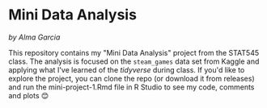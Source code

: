 # Mini Data Analysis
_by Alma Garcia_  

This repository contains my "Mini Data Analysis" project from the STAT545 class. The analysis is focused on the `steam_games` data set from Kaggle and applying what I've learned of the _tidyverse_ during class. If you'd like to explore the project, you can clone the repo (or download it from releases) and run the mini-project-1.Rmd file in R Studio to see my code, comments and plots :blush:
